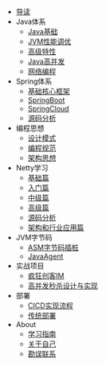 - [导读](/快速入门.md)
- Java体系
  - [Java基础](/快速入门.md)
  - [JVM性能调优](/快速入门.md)
  - [高级特性](/快速入门.md)
  - [Java高并发](/快速入门.md)
  - [网络编程](/快速入门.md)
- Spring体系
  - [基础核心框架](/快速入门.md)
  - [SpringBoot](/快速入门.md)
  - [SpringCloud](/快速入门.md)
  - [源码分析](/快速入门.md)
- 编程思想
  - [设计模式](/快速入门.md)
  - [编程规范](/快速入门.md)
  - [架构思想](/快速入门.md)
- Netty学习
  - [基础篇](/快速入门.md)
  - [入门篇](/快速入门.md)
  - [中级篇](/快速入门.md)
  - [高级篇](/快速入门.md)
  - [源码分析](/快速入门.md)
  - [架构和行业应用篇](/快速入门.md)
- JVM字节码
  - [ASM字节码插桩](/快速入门.md)
  - [JavaAgent](/快速入门.md)
- 实战项目
  - [疯狂创客IM](/快速入门.md)
  - [高并发秒杀设计与实现](/快速入门.md)
- 部署
  - [CICD实现流程](/快速入门.md)
  - [传统部署](/快速入门.md)
- About
  - [学习指南](/快速入门.md)
  - [关于自己](/快速入门.md)
  - [勘误联系](/快速入门.md)
